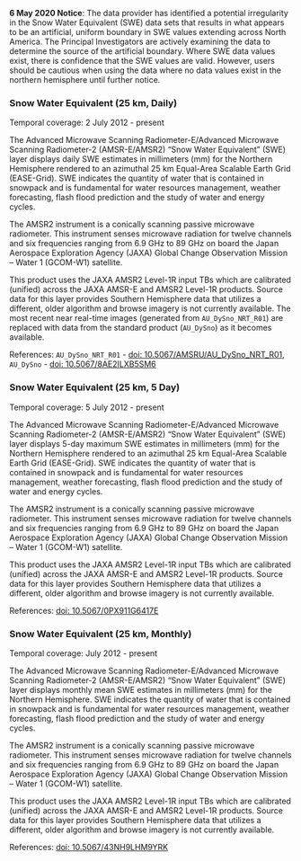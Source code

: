 **6 May 2020 Notice**: The data provider has identified a potential irregularity in the Snow Water Equivalent (SWE) data sets that results in what appears to be an artificial, uniform boundary in SWE values extending across North America. The Principal Investigators are actively examining the data to determine the source of the artificial boundary. Where SWE data values exist, there is confidence that the SWE values are valid. However, users should be cautious when using the data where no data values exist in the northern hemisphere until further notice.

### Snow Water Equivalent (25 km, Daily)
Temporal coverage: 2 July 2012 - present

The Advanced Microwave Scanning Radiometer-E/Advanced Microwave Scanning Radiometer-2 (AMSR-E/AMSR2) “Snow Water Equivalent” (SWE) layer displays daily SWE estimates in millimeters (mm) for the Northern Hemisphere rendered to an azimuthal 25 km Equal-Area Scalable Earth Grid (EASE-Grid). SWE indicates the quantity of water that is contained in snowpack and is fundamental for water resources management, weather forecasting, flash flood prediction and the study of water and energy cycles.

The AMSR2 instrument is a conically scanning passive microwave radiometer. This instrument senses microwave radiation for twelve channels and six frequencies ranging from 6.9 GHz to 89 GHz on board the Japan Aerospace Exploration Agency (JAXA) Global Change Observation Mission – Water 1 (GCOM-W1) satellite.

This product uses the JAXA AMSR2 Level-1R input TBs which are calibrated (unified) across the JAXA AMSR-E and AMSR2 Level-1R products. Source data for this layer provides Southern Hemisphere data that utilizes a different, older algorithm and browse imagery is not currently available. The most recent near real-time images (generated from `AU_DySno_NRT_R01`) are replaced with data from the standard product (`AU_DySno`) as it becomes available.

References: `AU_DySno_NRT_R01` - [doi: 10.5067/AMSRU/AU\_DySno\_NRT_R01](https://doi.org/10.5067/AMSRU/AU_DySno_NRT_R01), `AU_DySno` - [doi: 10.5067/8AE2ILXB5SM6](https://doi.org/10.5067/8AE2ILXB5SM6)

### Snow Water Equivalent (25 km, 5 Day)
Temporal coverage: 5 July 2012 - present

The Advanced Microwave Scanning Radiometer-E/Advanced Microwave Scanning Radiometer-2 (AMSR-E/AMSR2) “Snow Water Equivalent” (SWE) layer displays 5-day maximum SWE estimates in millimeters (mm) for the Northern Hemisphere rendered to an azimuthal 25 km Equal-Area Scalable Earth Grid (EASE-Grid). SWE indicates the quantity of water that is contained in snowpack and is fundamental for water resources management, weather forecasting, flash flood prediction and the study of water and energy cycles.

The AMSR2 instrument is a conically scanning passive microwave radiometer. This instrument senses microwave radiation for twelve channels and six frequencies ranging from 6.9 GHz to 89 GHz on board the Japan Aerospace Exploration Agency (JAXA) Global Change Observation Mission – Water 1 (GCOM-W1) satellite.

This product uses the JAXA AMSR2 Level-1R input TBs which are calibrated (unified) across the JAXA AMSR-E and AMSR2 Level-1R products. Source data for this layer provides Southern Hemisphere data that utilizes a different, older algorithm and browse imagery is not currently available.

References: [doi: 10.5067/0PX911G6417E](https://doi.org/10.5067/0PX911G6417E)

### Snow Water Equivalent (25 km, Monthly)
Temporal coverage: July 2012 - present

The Advanced Microwave Scanning Radiometer-E/Advanced Microwave Scanning Radiometer-2 (AMSR-E/AMSR2) “Snow Water Equivalent” (SWE) layer displays monthly mean SWE estimates in millimeters (mm) for the Northern Hemisphere. SWE indicates the quantity of water that is contained in snowpack and is fundamental for water resources management, weather forecasting, flash flood prediction and the study of water and energy cycles.

The AMSR2 instrument is a conically scanning passive microwave radiometer. This instrument senses microwave radiation for twelve channels and six frequencies ranging from 6.9 GHz to 89 GHz on board the Japan Aerospace Exploration Agency (JAXA) Global Change Observation Mission – Water 1 (GCOM-W1) satellite.

This product uses the JAXA AMSR2 Level-1R input TBs which are calibrated (unified) across the JAXA AMSR-E and AMSR2 Level-1R products. Source data for this layer provides Southern Hemisphere data that utilizes a different, older algorithm and browse imagery is not currently available.

References: [doi: 10.5067/43NH9LHM9YRK](https://doi.org/10.5067/43NH9LHM9YRK)
